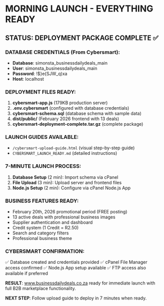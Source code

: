 # MORNING LAUNCH - EVERYTHING READY

## STATUS: DEPLOYMENT PACKAGE COMPLETE ✅

### DATABASE CREDENTIALS (From Cybersmart):
- **Database**: simonsta_businessdailydeals_main
- **User**: simonsta_businessdailydeals_main
- **Password**: !$}e{SJW_q)xa
- **Host**: localhost

### DEPLOYMENT FILES READY:
1. **cybersmart-app.js** (179KB production server)
2. **.env.cybersmart** (configured with database credentials)
3. **cybersmart-schema.sql** (database schema with sample data)
4. **dist/public/** (February 2026 frontend with 13 deals)
5. **cybersmart-deployment-complete.tar.gz** (complete package)

### LAUNCH GUIDES AVAILABLE:
- `/cybersmart-upload-guide.html` (visual step-by-step guide)
- `CYBERSMART_LAUNCH_READY.md` (detailed instructions)

### 7-MINUTE LAUNCH PROCESS:
1. **Database Setup** (2 min): Import schema via cPanel
2. **File Upload** (3 min): Upload server and frontend files
3. **Node.js Setup** (2 min): Configure via cPanel Node.js App

### BUSINESS FEATURES READY:
- February 20th, 2026 promotional period (FREE posting)
- 13 active deals with professional business images
- Supplier authentication and dashboard
- Credit system (1 Credit = R2.50)
- Search and category filters
- Professional business theme

### CYBERSMART CONFIRMATION:
✅ Database created and credentials provided
✅ cPanel File Manager access confirmed
✅ Node.js App setup available
✅ FTP access also available if preferred

**RESULT**: www.businessdailydeals.co.za ready for immediate launch with full B2B marketplace functionality.

**NEXT STEP**: Follow upload guide to deploy in 7 minutes when ready.